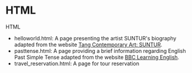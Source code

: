 # HTML
HTML
- helloworld.html: A page presenting the artist SUNTUR's biography adapted from the website
[Tang Contemporary Art: SUNTUR](https://www.tangcontemporary.com/suntur).
- pasttense.html: A page providing a brief information regarding English Past Simple Tense adapted from the website [BBC Learning English](https://www.bbc.co.uk/learningenglish/course/lower-intermediate/unit-6/session-2/activity-1).
- travel_reservation.html: A page for tour reservation